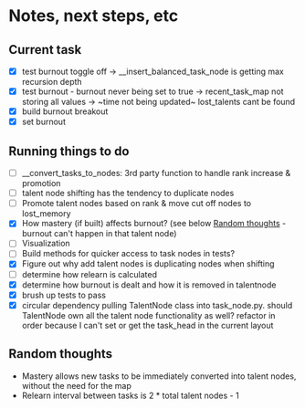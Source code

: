 # Notes, next steps, etc
## Current task
- [x] test burnout toggle off -> __insert_balanced_task_node is getting max recursion depth
- [x] test burnout - burnout never being set to true -> recent_task_map not storing all values -> ~time not being updated~ lost_talents cant be found
- [x] build burnout breakout
- [x] set burnout

## Running things to do
- [ ] __convert_tasks_to_nodes: 3rd party function to handle rank increase & promotion
- [ ] talent node shifting has the tendency to duplicate nodes
- [ ] Promote talent nodes based on rank & move cut off nodes to lost_memory
- [x] How mastery (if built) affects burnout? (see below [Random thoughts](#random-thoughts) - burnout can't happen in that talent node)
- [ ] Visualization
- [ ] Build methods for quicker access to task nodes in tests?
- [x] Figure out why add talent nodes is duplicating nodes when shifting
- [ ] determine how relearn is calculated
- [x] determine how burnout is dealt and how it is removed in talentnode
- [x] brush up tests to pass
- [x] circular dependency pulling TalentNode class into task_node.py. should TalentNode own all the talent node functionality as well? refactor in order because I can't set or get the task_head in the current layout

## Random thoughts
- Mastery allows new tasks to be immediately converted into talent nodes, without the need for the map
- Relearn interval between tasks is 2 * total talent nodes - 1
